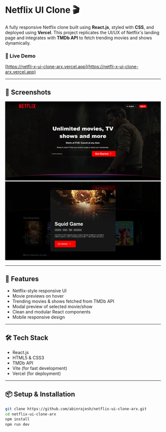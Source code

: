 # Netflix UI Clone 🎬

A fully responsive Netflix clone built using **React.js**, styled with **CSS**, and deployed using **Vercel**. This project replicates the UI/UX of Netflix's landing page and integrates with **TMDb API** to fetch trending movies and shows dynamically.

### 🔗 Live Demo
[https://netfli-x-ui-clone-arx.vercel.app](https://netfli-x-ui-clone-arx.vercel.app)

---

## 📸 Screenshots
![Screenshot 1](./screenshots/homepage.png)
![Screenshot 2](./screenshots/preview.png)

---

## 🚀 Features
- Netflix-style responsive UI
- Movie previews on hover
- Trending movies & shows fetched from TMDb API
- Modal preview of selected movie/show
- Clean and modular React components
- Mobile responsive design

---

## 🛠️ Tech Stack
- React.js
- HTML5 & CSS3
- TMDb API
- Vite (for fast development)
- Vercel (for deployment)

---

## 📦 Setup & Installation

```bash
git clone https://github.com/abinrajesh/netflix-ui-clone-arx.git
cd netflix-ui-clone-arx
npm install
npm run dev